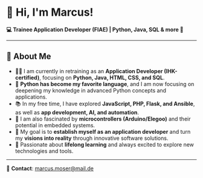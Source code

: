 # 👋 Hi, I'm Marcus!

**💻 Trainee Application Developer (FIAE) | Python, Java, SQL & more 🚀**

---

## 🌱 About Me  
- 👨‍💻 I am currently in retraining as an **Application Developer (IHK-certified)**, focusing on **Python, Java, HTML, CSS, and SQL**.  
- 🐍 **Python has become my favorite language**, and I am now focusing on deepening my knowledge in advanced Python concepts and applications.  
- 📚 In my free time, I have explored **JavaScript, PHP, Flask, and Ansible**, as well as **app development, AI, and automation**.  
- 🔧 I am also fascinated by **microcontrollers (Arduino/Elegoo)** and their potential in embedded systems.  
- 🎯 My goal is to **establish myself as an application developer** and turn my **visions into reality** through innovative software solutions.  
- 🚀 Passionate about **lifelong learning** and always excited to explore new technologies and tools.  


---

📧 **Contact**: marcus.moser@mail.de
